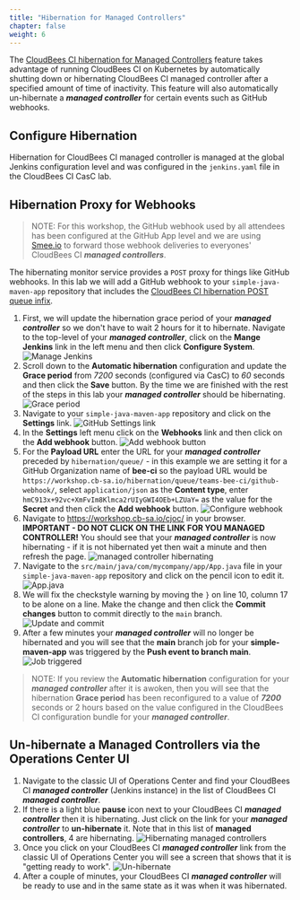 ```yaml
---
title: "Hibernation for Managed Controllers"
chapter: false
weight: 6
---
```


The [CloudBees CI hibernation for Managed Controllers](https://docs.cloudbees.com/docs/cloudbees-core/latest/cloud-admin-guide/managing-masters#_hibernation_in_managed_masters) feature takes advantage of running CloudBees CI on Kubernetes by automatically shutting down or hibernating CloudBees CI managed controller after a specified amount of time of inactivity. This feature will also automatically un-hibernate a ***managed controller*** for certain events such as GitHub webhooks.

## Configure Hibernation
Hibernation for CloudBees CI managed controller is managed at the global Jenkins configuration level and was configured in the `jenkins.yaml` file in the CloudBees CI CasC lab.

## Hibernation Proxy for Webhooks

>NOTE: For this workshop, the GitHub webhook used by all attendees has been configured at the GitHub App level and we are using [Smee.io](https://smee.io/) to forward those webhook deliveries to everyones' CloudBees CI ***managed controllers***. 

The hibernating monitor service provides a `POST` proxy for things like GitHub webhooks. In this lab we will add a GitHub webhook to your `simple-java-maven-app` repository that includes the [CloudBees CI hibernation POST queue infix](https://docs.cloudbees.com/docs/cloudbees-ci/latest/cloud-admin-guide/managing-masters#post-queue-github).

1. First, we will update the hibernation grace period of your ***managed controller*** so we don't have to wait 2 hours for it to hibernate. Navigate to the top-level of your ***managed controller***, click on the **Mange Jenkins** link in the left menu and then click **Configure System**. ![Manage Jenkins](manage-jenkins.png?width=50pc)
2. Scroll down to the **Automatic hibernation** configuration and update the **Grace period** from *7200* seconds (configured via CasC) to *60* seconds and then click the **Save** button. By the time we are finished with the rest of the steps in this lab your ***managed controller*** should be hibernating. ![Grace period](grace-period.png?width=50pc)
3. Navigate to your `simple-java-maven-app` repository and click on the **Settings** link. ![GitHub Settings link](settings-link.png?width=50pc)
4. In the **Settings** left menu click on the **Webhooks** link and then click on the **Add webhook** button. ![Add webhook button](add-webhook-button.png?width=50pc)
5. For the **Payload URL** enter the URL for your ***managed controller*** preceded by `hibernation/queue/` - in this example we are setting it for a GitHub Organization name of **bee-ci** so the payload URL would be `https://workshop.cb-sa.io/hibernation/queue/teams-bee-ci/github-webhook/`, select `application/json` as the **Content type**, enter `hmC913x+92vc+XmFvIm8Klmca2rUIyGWI4OEb+LZUaY=` as the value for the **Secret** and then click the **Add webhook** button. ![Configure webhook](configure-webhook.png?width=50pc)
6. Navigate to https://workshop.cb-sa.io/cjoc/ in your browser. **IMPORTANT - DO NOT CLICK ON THE LINK FOR YOU MANAGED CONTROLLER!** You should see that your ***managed controller*** is now hibernating - if it is not hibernated yet then wait a minute and then refresh the page. ![managed controller hibernating](controller-hibernating.png?width=50pc)
7. Navigate to the `src/main/java/com/mycompany/app/App.java` file in your `simple-java-maven-app` repository and click on the pencil icon to edit it. ![App.java](app-java-file.png?width=50pc)
8. We will fix the checkstyle warning by moving the `}` on line 10, column 17 to be alone on a line. Make the change and then click the **Commit changes** button to commit directly to the `main` branch. ![Update and commit](update-commit.png?width=50pc)
9.  After a few minutes your ***managed controller*** will no longer be hibernated and you will see that the **main** branch job for your **simple-maven-app** was triggered by the **Push event to branch main**. ![Job triggered](job-triggered.png?width=50pc)

>NOTE: If you review the **Automatic hibernation** configuration for your ***managed controller*** after it is awoken, then you will see that the hibernation **Grace period** has been reconfigured to a value of ***7200*** seconds or 2 hours based on the value configured in the CloudBees CI configuration bundle for your ***managed controller***.

## Un-hibernate a Managed Controllers via the Operations Center UI

1. Navigate to the classic UI of Operations Center and find your CloudBees CI ***managed controller*** (Jenkins instance) in the list of CloudBees CI ***managed controller***. 
2. If there is a light blue **pause** icon next to your CloudBees CI ***managed controller*** then it is hibernating. Just click on the link for your ***managed controller*** to **un-hibernate** it. Note that in this list of **managed controllers**, 4 are hibernating. ![Hibernating managed controllers](hibernating-controllers.png?width=50pc)
3. Once you click on your CloudBees CI ***managed controller*** link from the classic UI of Operations Center you will see a screen that shows that it is "getting ready to work". ![Un-hibernate](unhibernate.png?width=50pc)
4. After a couple of minutes, your CloudBees CI ***managed controller*** will be ready to use and in the same state as it was when it was hibernated.


